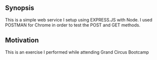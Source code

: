 
## Synopsis

This is a simple web service I setup using EXPRESS.JS with Node. I used POSTMAN for Chrome in order to test the POST and GET methods. 


## Motivation

This is an exercise I performed while attending Grand Circus Bootcamp

